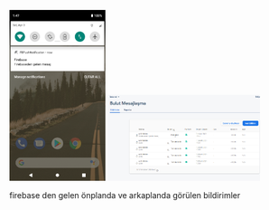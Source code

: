 <img src="https://github.com/tugcenurdaglar/push-notification/blob/master/Screenshot_1617457668.png" width="170px">  <img src="https://github.com/tugcenurdaglar/push-notification/blob/master/fb.PNG" width="270px">

firebase den gelen önplanda ve arkaplanda görülen bildirimler
